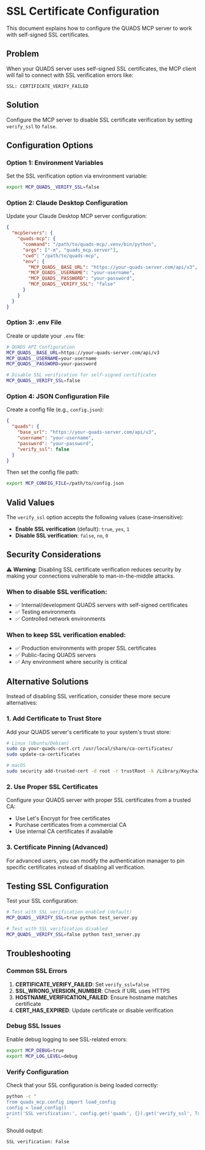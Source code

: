 # SSL Certificate Configuration

This document explains how to configure the QUADS MCP server to work with self-signed SSL certificates.

## Problem

When your QUADS server uses self-signed SSL certificates, the MCP client will fail to connect with SSL verification errors like:

```
SSL: CERTIFICATE_VERIFY_FAILED
```

## Solution

Configure the MCP server to disable SSL certificate verification by setting `verify_ssl` to `false`.

## Configuration Options

### Option 1: Environment Variables

Set the SSL verification option via environment variable:

```bash
export MCP_QUADS__VERIFY_SSL=false
```

### Option 2: Claude Desktop Configuration

Update your Claude Desktop MCP server configuration:

```json
{
  "mcpServers": {
    "quads-mcp": {
      "command": "/path/to/quads-mcp/.venv/bin/python",
      "args": ["-m", "quads_mcp.server"],
      "cwd": "/path/to/quads-mcp",
      "env": {
        "MCP_QUADS__BASE_URL": "https://your-quads-server.com/api/v3",
        "MCP_QUADS__USERNAME": "your-username", 
        "MCP_QUADS__PASSWORD": "your-password",
        "MCP_QUADS__VERIFY_SSL": "false"
      }
    }
  }
}
```

### Option 3: .env File

Create or update your `.env` file:

```bash
# QUADS API Configuration
MCP_QUADS__BASE_URL=https://your-quads-server.com/api/v3
MCP_QUADS__USERNAME=your-username
MCP_QUADS__PASSWORD=your-password

# Disable SSL verification for self-signed certificates
MCP_QUADS__VERIFY_SSL=false
```

### Option 4: JSON Configuration File

Create a config file (e.g., `config.json`):

```json
{
  "quads": {
    "base_url": "https://your-quads-server.com/api/v3",
    "username": "your-username",
    "password": "your-password",
    "verify_ssl": false
  }
}
```

Then set the config file path:

```bash
export MCP_CONFIG_FILE=/path/to/config.json
```

## Valid Values

The `verify_ssl` option accepts the following values (case-insensitive):

- **Enable SSL verification** (default): `true`, `yes`, `1`
- **Disable SSL verification**: `false`, `no`, `0`

## Security Considerations

⚠️ **Warning**: Disabling SSL certificate verification reduces security by making your connections vulnerable to man-in-the-middle attacks.

### When to disable SSL verification:

- ✅ Internal/development QUADS servers with self-signed certificates
- ✅ Testing environments 
- ✅ Controlled network environments

### When to keep SSL verification enabled:

- ✅ Production environments with proper SSL certificates
- ✅ Public-facing QUADS servers
- ✅ Any environment where security is critical

## Alternative Solutions

Instead of disabling SSL verification, consider these more secure alternatives:

### 1. Add Certificate to Trust Store

Add your QUADS server's certificate to your system's trust store:

```bash
# Linux (Ubuntu/Debian)
sudo cp your-quads-cert.crt /usr/local/share/ca-certificates/
sudo update-ca-certificates

# macOS
sudo security add-trusted-cert -d root -r trustRoot -k /Library/Keychains/System.keychain your-quads-cert.crt
```

### 2. Use Proper SSL Certificates

Configure your QUADS server with proper SSL certificates from a trusted CA:

- Use Let's Encrypt for free certificates
- Purchase certificates from a commercial CA
- Use internal CA certificates if available

### 3. Certificate Pinning (Advanced)

For advanced users, you can modify the authentication manager to pin specific certificates instead of disabling all verification.

## Testing SSL Configuration

Test your SSL configuration:

```bash
# Test with SSL verification enabled (default)
MCP_QUADS__VERIFY_SSL=true python test_server.py

# Test with SSL verification disabled
MCP_QUADS__VERIFY_SSL=false python test_server.py
```

## Troubleshooting

### Common SSL Errors

1. **CERTIFICATE_VERIFY_FAILED**: Set `verify_ssl=false`
2. **SSL_WRONG_VERSION_NUMBER**: Check if URL uses HTTPS
3. **HOSTNAME_VERIFICATION_FAILED**: Ensure hostname matches certificate
4. **CERT_HAS_EXPIRED**: Update certificate or disable verification

### Debug SSL Issues

Enable debug logging to see SSL-related errors:

```bash
export MCP_DEBUG=true
export MCP_LOG_LEVEL=debug
```

### Verify Configuration

Check that your SSL configuration is being loaded correctly:

```bash
python -c "
from quads_mcp.config import load_config
config = load_config()
print('SSL verification:', config.get('quads', {}).get('verify_ssl', True))
"
```

Should output:
```
SSL verification: False
```